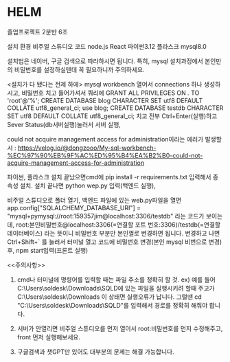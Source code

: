 # HELM
졸업프로젝트 2분반 6조

설치 환경
<front>
비주얼 스튜디오 코드
node.js
React
<back>
파이썬3.12
플라스크
<db>
mysql8.0

설치법은 네이버, 구글 검색으로 따라하시면 됩니다. 특히, mysql 설치과정에서 본인만의 비밀번호를 설정하실텐데 꼭 필요하니까 주의하세요.

<설치가 다 됐다는 전제 하에>
mysql workbench 열어서 connections 하나 생성하시고, 비밀번호 치고 들어가셔서 쿼리에
GRANT ALL PRIVILEGES ON *.* TO 'root'@'%';
CREATE DATABASE blog CHARACTER SET utf8 DEFAULT COLLATE utf8_general_ci;
use blog;
CREATE DATABASE testdb CHARACTER SET utf8 DEFAULT COLLATE utf8_general_ci;
치고 전부 Ctrl+Enter(실행)하고 Sever Status(db서버실행)눌러서 서버 실행,

could not acquire management access for administration이라는 에러가 발생할 시 :
https://velog.io/@dongzooo/My-sql-workbench-%EC%97%90%EB%9F%AC%ED%95%B4%EA%B2%B0-could-not-acquire-management-access-for-administration

파이썬, 플라스크 설치 끝났으면cmd에 pip install -r requirements.txt 입력해서 종속성 설치. 설치 끝나면
 python wep.py 입력(백엔드 실행),

비주얼 스튜디오로 폴더 열기, 백엔드 파일에 있는 web.py파일을 열면
app.config["SQLALCHEMY_DATABASE_URI"] = "mysql+pymysql://root:159357jim@localhost:3306/testdb"
라는 코드가 보이는데, root:본인비밀번호@localhost:3306(=연결할 포트 번호:3306)/testdb(=연결할 데이터베이스) 라는 뜻이니 비밀번호 부분만 본인껄로 변경하면 됩니다.
변경하고 나면 Ctrl+Shift+` 를 눌러서 터미널 열고 코드에 비밀번호 변경(본인 mysql 비번으로 변경)후, npm start입력(프론트 실행)


<<주의사항>>
1. cmd나 터미널에 명령어를 입력할 때는 파일 주소를 정확히 할 것.
ex)
예를 들어 C:\Users\soldesk\Downloads\SQLD에 있는 파일을 실행시키려 할때 주고가 C:\Users\soldesk\Downloads 이 상태면 실행오류가 납니다.
그럴땐 cd "C:\Users\soldesk\Downloads\SQLD"를 입력해서 경로를 정확히 해줘야 합니다.

2. 서버가 안열리면 비주얼 스튜디오를 먼저 열어서 root:비밀번호를 먼저 수정해주고, front 먼저 실행해보세요.

3. 구글검색과 챗GPT만 있어도 대부분의 문제는 해결 가능합니다.
